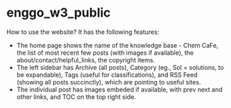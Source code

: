 # enggo_w3_public

How to use the website? It has the following features:
- The home page shows the name of the knowledge base - Chem CaFe, the list of most recent few posts (with images if available), the about/contact/helpful_links, the copyright items.
- The left sidebar has Archive (all posts), Category (eg., Sol = solutions, to be expandable), Tags (useful for classifications), and RSS Feed (showing all posts succinctly), which are pointing to useful sites.
- The individual post has images embeded if available, with prev next and other links, and TOC on the top right side.

